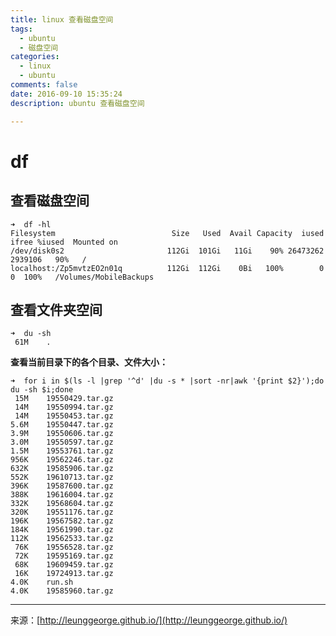 ```yaml
---
title: linux 查看磁盘空间
tags: 
  - ubuntu
  - 磁盘空间
categories: 
  - linux
  - ubuntu
comments: false
date: 2016-09-10 15:35:24  
description: ubuntu 查看磁盘空间

---
```


# df
## 查看磁盘空间

```
➜  df -hl
Filesystem                          Size   Used  Avail Capacity  iused   ifree %iused  Mounted on
/dev/disk0s2                       112Gi  101Gi   11Gi    90% 26473262 2939106   90%   /
localhost:/Zp5mvtzEO2n01q          112Gi  112Gi    0Bi   100%        0       0  100%   /Volumes/MobileBackups
```

## 查看文件夹空间 

```
➜  du -sh
 61M	.
```

**查看当前目录下的各个目录、文件大小：**

```
➜  for i in $(ls -l |grep '^d' |du -s * |sort -nr|awk '{print $2}');do du -sh $i;done
 15M	19550429.tar.gz
 14M	19550994.tar.gz
 14M	19550453.tar.gz
5.6M	19550447.tar.gz
3.9M	19550606.tar.gz
3.0M	19550597.tar.gz
1.5M	19553761.tar.gz
956K	19562246.tar.gz
632K	19585906.tar.gz
552K	19610713.tar.gz
396K	19587600.tar.gz
388K	19616004.tar.gz
332K	19568604.tar.gz
320K	19551176.tar.gz
196K	19567582.tar.gz
184K	19561990.tar.gz
112K	19562533.tar.gz
 76K	19556528.tar.gz
 72K	19595169.tar.gz
 68K	19609459.tar.gz
 16K	19724913.tar.gz
4.0K	run.sh
4.0K	19585960.tar.gz
```






---
<link rel="stylesheet" href="http://yandex.st/highlightjs/6.1/styles/default.min.css">
<script src="http://yandex.st/highlightjs/6.1/highlight.min.js"></script>
<script>
hljs.tabReplace = ' ';
hljs.initHighlightingOnLoad();
</script>


来源：[http://leunggeorge.github.io/](http://leunggeorge.github.io/)  